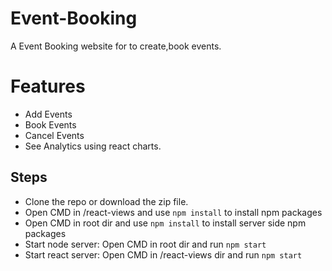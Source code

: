 # Event-Booking

A Event Booking website for to create,book events.

# Features

* Add Events
* Book Events
* Cancel Events
* See Analytics using react charts.

## Steps

* Clone the repo or download the zip file.
* Open CMD in /react-views and use ```npm install``` to install npm packages 
* Open CMD in root dir and use ```npm install``` to install server side npm packages 
* Start node server: Open CMD in root dir and run ```npm start```
* Start react server: Open CMD in /react-views dir and run ```npm start```
